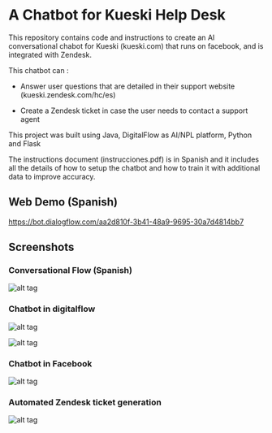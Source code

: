 # A Chatbot for Kueski Help Desk

This repository contains code and instructions to create an AI conversational chabot 
for Kueski (kueski.com) that runs on facebook, and is integrated with Zendesk. 

This chatbot can :

- Answer user questions that are detailed in their support website (kueski.zendesk.com/hc/es)

- Create a Zendesk ticket in case the user needs to contact a support agent


This project was built using Java, DigitalFlow as AI/NPL platform, Python and Flask

The instructions document (instrucciones.pdf) is in Spanish and it includes all the details of how 
to setup the chatbot and how to train it with additional data to improve accuracy.


## Web Demo (Spanish)

https://bot.dialogflow.com/aa2d810f-3b41-48a9-9695-30a7d4814bb7


## Screenshots

### Conversational Flow (Spanish)
![alt tag](https://user-images.githubusercontent.com/9953482/57884633-b8ed6c00-77ee-11e9-972c-f19f589b75ed.png)


### Chatbot in digitalflow
![alt tag](https://user-images.githubusercontent.com/9953482/57884197-b6d6dd80-77ed-11e9-99b9-46c0ae1f3297.png)

![alt tag](https://user-images.githubusercontent.com/9953482/57884198-b76f7400-77ed-11e9-9e99-591ccfbedc92.png)


### Chatbot in Facebook
![alt tag](https://user-images.githubusercontent.com/9953482/57884202-b76f7400-77ed-11e9-9ded-2e5508888097.png)

### Automated Zendesk ticket generation 
![alt tag](https://user-images.githubusercontent.com/9953482/57884201-b76f7400-77ed-11e9-9b38-9f79323dc4fd.png)




